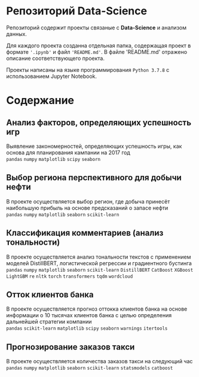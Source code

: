 # Репозиторий Data-Science

Репозиторий содержит проекты связаные с **Data-Science** и анализом данных. 

Для каждого проекта созданна отдельная папка, содержащая проект в формате `'.ipynb'` и файл `'README.md'`. В файле 'README.md' отражено описание соответствующего проекта.  

Проекты написаны на языке программирования `Python 3.7.8` с использованием Jupyter Notebook.

# Содержание
## Анализ факторов, определяющих успешность игр

Выявление закономерностей, определяющих успешность игры, как основа для планирования кампании на 2017 год
<br>`pandas` `numpy` `matplotlib` `scipy` `seaborn` 

## Выбор региона перспективного для добычи нефти

В проекте осуществляется выбор регион, где добыча принесёт наибольшую прибыль на основе предсказаний о запасе нефти
<br>`pandas` `numpy` `matplotlib` `seaborn` `scikit-learn`

## Классификация комментариев (анализ тональности)

В проекте осуществляется анализ тональности текстов с применением моделей DistillBERT, логистической регрессии и градиентного бустинга
<br>`pandas` `numpy` `matplotlib` `seaborn` `scikit-learn` `DistillBERT` `CatBoost` `XGBoost` `LightGBM` `re` `nltk` `torch` `transformers` `tqdm` `wordcloud` 

## Отток клиентов банка

В проекте осуществляется прогноз оттокка клиентов банка на основе информации о 10 тысячах клиентов банка с целью определения дальнейшей стратегии компании
<br>`pandas` `scikit-learn` `matplotlib` `scipy` `seaborn` `warnings` `itertools`

## Прогнозирование заказов такси

В проекте осуществляется количества заказов такси на следующий час
<br>`pandas` `numpy` `matplotlib` `seaborn` `scikit-learn` `statsmodels` `catboost`

